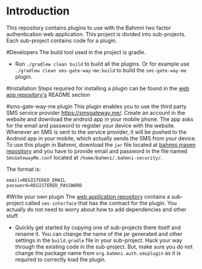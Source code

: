 # Introduction
This repository contains plugins to use with the Bahmni two factor authentication web application. This project is divided into sub-projects. Each sub-project contains code for a plugin.

#Developers
The build tool used in the project is gradle.

* Run `./gradlew clean build` to build all the plugins. Or for example use `./gradlew clean sms-gate-way-me:build` to build the `sms-gate-way-me` plugin.

#Installation
Steps required for installing a plugin can be found in the [web app repository's](https://github.com/Bahmni/two-factor-auth) README section

#sms-gate-way-me plugin
This plugin enables you to use the third party SMS service provider https://smsgateway.me/. Create an account in the website and download the android app in your mobile phone. The app asks for the email and password to register your device with the website. Whenever an SMS is sent to the service provider, it will be pushed to the Android app in your mobile, which actually sends the SMS from your device. To use this plugin in Bahmni, download the `jar` file located at [bahmni maven repository](http://bahmnirepo.thoughtworks.com/artifactory/libs-snapshot-local/org/bahmni/auth/sms-gate-way-me/) and you have to provide email and password in the file named `SmsGatewayMe.conf` located at `/home/bahmni/.bahmni-security/`.

The format is:
```
email=REGISTERED_EMAIL
password=REGISTERED_PASSWORD
```
#Write your own plugin
The [web application repository](https://github.com/Bahmni/two-factor-auth/) contains a sub-project called `sms-interface` that has the contract for the plugin. You actually do not need to worry about how to add dependencies and other stuff.

* Quickly get started by copying one of sub-projects there itself and rename it. You can change the name of the jar generated and other settings in the `build.gradle` file in your sub-project. Hack your way through the existing code in the sub-project. But, make sure you do not change the package name from `org.bahmni.auth.smsplugin` as it is required to correctly load the plugin.
